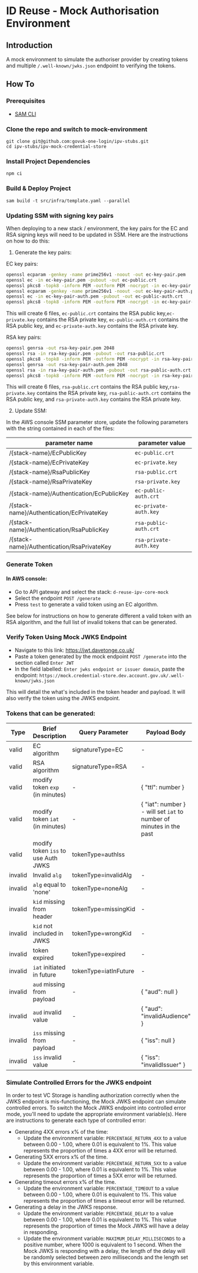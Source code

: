 # ID Reuse - Mock Authorisation Environment

## Introduction
A mock environment to simulate the authoriser provider by creating tokens and multiple `/.well-known/jwks.json` endpoint to verifying the tokens.

## How To
### Prerequisites
- [SAM CLI](https://docs.aws.amazon.com/serverless-application-model/latest/developerguide/install-sam-cli.html#install-sam-cli-instructions)

### Clone the repo and switch to mock-environment
```shell
git clone git@github.com:govuk-one-login/ipv-stubs.git
cd ipv-stubs/ipv-mock-credential-store
```

### Install Project Dependencies
```shell
npm ci
```

### Build & Deploy Project
```shell
sam build -t src/infra/template.yaml --parallel
```

### Updating SSM with signing key pairs
When deploying to a new stack / environment, the key pairs for the EC and RSA signing keys will need to be updated in SSM.
Here are the instructions on how to do this:

1. Generate the key pairs:

EC key pairs:
```bash
openssl ecparam -genkey -name prime256v1 -noout -out ec-key-pair.pem
openssl ec -in ec-key-pair.pem -pubout -out ec-public.crt
openssl pkcs8 -topk8 -inform PEM -outform PEM -nocrypt -in ec-key-pair.pem -out ec-private.key
openssl ecparam -genkey -name prime256v1 -noout -out ec-key-pair-auth.pem
openssl ec -in ec-key-pair-auth.pem -pubout -out ec-public-auth.crt
openssl pkcs8 -topk8 -inform PEM -outform PEM -nocrypt -in ec-key-pair-auth.pem -out ec-private-auth.key
```
This will create 6 files, `ec-public.crt` contains the RSA public key,`ec-private.key` contains the RSA private key,
`ec-public-auth.crt` contains the RSA public key, and `ec-private-auth.key` contains the RSA private key.

RSA key pairs:
```bash
openssl genrsa -out rsa-key-pair.pem 2048
openssl rsa -in rsa-key-pair.pem -pubout -out rsa-public.crt
openssl pkcs8 -topk8 -inform PEM -outform PEM -nocrypt -in rsa-key-pair.pem -out rsa-private.key
openssl genrsa -out rsa-key-pair-auth.pem 2048
openssl rsa -in rsa-key-pair-auth.pem -pubout -out rsa-public-auth.crt
openssl pkcs8 -topk8 -inform PEM -outform PEM -nocrypt -in rsa-key-pair-auth.pem -out rsa-private-auth.key
```
This will create 6 files, `rsa-public.crt` contains the RSA public key,`rsa-private.key` contains the RSA private key,
`rsa-public-auth.crt` contains the RSA public key, and `rsa-private-auth.key` contains the RSA private key.

2. Update SSM:

In the AWS console SSM parameter store, update the following parameters with the string contained in each of the files:

| parameter name                             | parameter value   |
|--------------------------------------------|-------------------|
| /{stack-name}/EcPublicKey                  | `ec-public.crt`   |
| /{stack-name}/EcPrivateKey                 | `ec-private.key`  |
| /{stack-name}/RsaPublicKey                 | `rsa-public.crt`  |
| /{stack-name}/RsaPrivateKey                | `rsa-private.key` |
| /{stack-name}/Authentication/EcPublicKey   | `ec-public-auth.crt`   |
| /{stack-name}/Authentication/EcPrivateKey  | `ec-private-auth.key`  |
| /{stack-name}/Authentication/RsaPublicKey  | `rsa-public-auth.crt`  |
| /{stack-name}/Authentication/RsaPrivateKey | `rsa-private-auth.key` |

### Generate Token
#### In AWS console:
- Go to API gateway and select the stack: `d-reuse-ipv-core-mock`
- Select the endpoint `POST /generate`
- Press `test` to generate a valid token using an EC algorithm.

See below for instructions on how to generate different a valid token with an RSA algorithm, and the full list of invalid tokens that can be generated.

### Verify Token Using Mock JWKS Endpoint
- Navigate to this link: https://jwt.davetonge.co.uk/
- Paste a token generated by the mock endpoint `POST /generate` into the section called `Enter JWT`
- In the field labelled: `Enter jwks endpoint or issuer domain`, paste the endpoint: `https://mock.credential-store.dev.account.gov.uk/.well-known/jwks.json`

This will detail the what's included in the token header and payload. It will also verify the token using the JWKS endpoint.

### Tokens that can be generated:

| Type    | Brief Description                   | Query Parameter       | Payload Body                                                        |
|---------|-------------------------------------|-----------------------|---------------------------------------------------------------------|
| valid   | EC algorithm                        | signatureType=EC      | -                                                                   |
| valid   | RSA algorithm                       | signatureType=RSA     | -                                                                   |
| valid   | modify token `exp` (in minutes)     | -                     | { "ttl": number }                                                   |
| valid   | modify token `iat` (in minutes)     | -                     | { "iat": number } - will set `iat` to number of minutes in the past |
| valid   | modify token `iss` to use Auth JWKS | tokenType=authIss     |                                                                     |
| invalid | Invalid `alg`                       | tokenType=invalidAlg  | -                                                                   |
| invalid | `alg` equal to 'none'               | tokenType=noneAlg     | -                                                                   |
| invalid | `kid` missing from header           | tokenType=missingKid  | -                                                                   |
| invalid | `kid` not included in JWKS          | tokenType=wrongKid    | -                                                                   |
| invalid | token expired                       | tokenType=expired     | -                                                                   |
| invalid | `iat` initiated in future           | tokenType=iatInFuture | -                                                                   |
| invalid | `aud` missing from payload          | -                     | { "aud": null }                                                     |
| invalid | `aud` invalid value                 | -                     | { "aud": "invalidAudience" }                                        |
| invalid | `iss` missing from payload          | -                     | { "iss": null }                                                     |
| invalid | `iss` invalid value                 | -                     | { "iss": "invalidIssuer" }                                          |

### Simulate Controlled Errors for the JWKS endpoint
In order to test VC Storage is handling authorization correctly when the JWKS endpoint is mis-functioning, the Mock JWKS endpoint can simulate controlled errors. To switch the Mock JWKS endpoint into controlled error mode, you'll need to update the appropriate environment variable(s). Here are instructions to generate each type of controlled error:
- Generating 4XX errors x% of the time:
    - Update the environment variable: `PERCENTAGE_RETURN_4XX` to a value between 0.00 - 1.00, where 0.01 is equivalent to 1%. This value represents the proportion of times a 4XX error will be returned.
- Generating 5XX errors x% of the time.
    - Update the environment variable: `PERCENTAGE_RETURN_5XX` to a value between 0.00 - 1.00, where 0.01 is equivalent to 1%. This value represents the proportion of times a 5XX error will be returned.
- Generating timeout errors x% of the time.
    - Update the environment variable: `PERCENTAGE_TIMEOUT` to a value between 0.00 - 1.00, where 0.01 is equivalent to 1%. This value represents the proportion of times a timeout error will be returned.
- Generating a delay in the JWKS response.
    - Update the environment variable: `PERCENTAGE_DELAY` to a value between 0.00 - 1.00, where 0.01 is equivalent to 1%. This value represents the proportion of times the Mock JWKS will have a delay in responding.
    - Update the environment variable: `MAXIMUM_DELAY_MILLISECONDS` to a positive number, where 1000 is equivalent to 1 second. When the Mock JWKS is responding with a delay, the length of the delay will be randomly selected between zero milliseconds and the length set by this environment variable.
